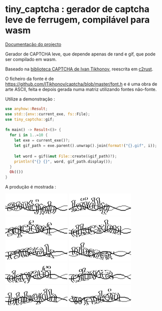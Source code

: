 # tiny_captcha : gerador de captcha leve de ferrugem, compilável para wasm

[Documentação do projecto](https://docs.rs/tiny_captcha)

Gerador de CAPTCHA leve, que depende apenas de rand e gif, que pode ser compilado em wasm.

Baseado na [biblioteca CAPTCHA de Ivan Tikhonov](http://brokestream.com/captcha.html), reescrita em [c2rust](https://c2rust.com).

O ficheiro da fonte é de https://github.com/ITikhonov/captcha/blob/master/font.h e é uma obra de arte ASCII, feita e depois gerada numa matriz utilizando fontes não-fonte.

Utilize a demonstração :

```rust
use anyhow::Result;
use std::{env::current_exe, fs::File};
use tiny_captcha::gif;

fn main() -> Result<()> {
  for i in 1..=10 {
    let exe = current_exe()?;
    let gif_path = exe.parent().unwrap().join(format!("{}.gif", i));

    let word = gif(&mut File::create(&gif_path)?);
    println!("{} {}", word, gif_path.display());
  }
  Ok(())
}
```

A produção é mostrada :

![](https://raw.githubusercontent.com/rmw-link/tiny_captcha/master/gif/1.gif) ![](https://raw.githubusercontent.com/rmw-link/tiny_captcha/master/gif/2.gif) ![](https://raw.githubusercontent.com/rmw-link/tiny_captcha/master/gif/3.gif) ![](https://raw.githubusercontent.com/rmw-link/tiny_captcha/master/gif/4.gif) ![](https://raw.githubusercontent.com/rmw-link/tiny_captcha/master/gif/5.gif) ![](https://raw.githubusercontent.com/rmw-link/tiny_captcha/master/gif/6.gif) ![](https://raw.githubusercontent.com/rmw-link/tiny_captcha/master/gif/7.gif) ![](https://raw.githubusercontent.com/rmw-link/tiny_captcha/master/gif/8.gif) ![](https://raw.githubusercontent.com/rmw-link/tiny_captcha/master/gif/9.gif) ![](https://raw.githubusercontent.com/rmw-link/tiny_captcha/master/gif/10.gif)